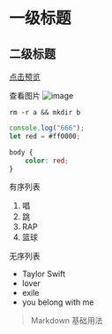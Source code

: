 # 一级标题
## 二级标题

[点击预览](www.4399.com)

查看图片
![image](https://user-images.githubusercontent.com/58580685/122919187-87aed500-d392-11eb-9185-1ccfed866d56.png)

`rm -r a && mkdir b`

```javascript
console.log("666");
let red = #ff0000;
```

```css
body {
    color: red;
}
```

有序列表
1. 唱
2. 跳
3. RAP
4. 篮球

无序列表
* Taylor Swift
* lover
* exile
* you belong with me


> Markdown 基础用法
